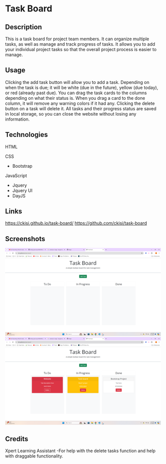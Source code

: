 # Task Board

## Description
This is a task board for project team members. It can organize multiple tasks, as well as manage and track progress of tasks. It allows you to add your individual project tasks so that the overall project process is easier to manage.

## Usage
Clicking the add task button will allow you to add a task. Depending on when the task is due; it will be white (due in the future), yellow (due today), or red (already past due). You can drag the task cards to the columns depending on what their status is. When you drag a card to the done column, it will remove any warning colors if it had any. Clicking the delete button on a task will delete it. All tasks and their progress status are saved in local storage, so you can close the website without losing any information. 

## Technologies
HTML

CSS
- Bootstrap

JavaScript
- Jquery
- Jquery UI
- DayJS

## Links
https://ckisi.github.io/task-board/
https://github.com/ckisi/task-board
## Screenshots
![](./assets/taskboardss1.png)
![](./assets/taskboardss2.png)

## Credits
Xpert Learning Assistant
-For help with the delete tasks function and help with draggable functionality.
